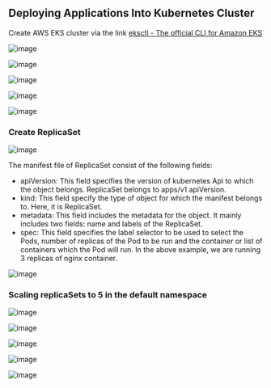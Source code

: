 ## Deploying Applications Into Kubernetes Cluster


Create AWS EKS cluster via the link [eksctl - The official CLI for Amazon EKS](https://github.com/eksctl-io/eksctl)

![image](https://github.com/kebsOps/dareyio-pbl/assets/10085348/ee89e8d1-a9b9-4e52-87f9-5f21481284ea)


![image](https://github.com/kebsOps/dareyio-pbl/assets/10085348/e63efd3b-23e9-4c6c-97ba-6082b2ddfc17)



![image](https://github.com/kebsOps/dareyio-pbl/assets/10085348/78b15861-1ccf-45f8-a85e-93ce32e75227)

![image](https://github.com/kebsOps/dareyio-pbl/assets/10085348/43ad4ef3-7829-4e4c-87a4-168e8badd8ca)


![image](https://github.com/kebsOps/dareyio-pbl/assets/10085348/d2054500-ece8-4e77-9b2d-602727ceea01)

### Create ReplicaSet

![image](https://github.com/kebsOps/dareyio-pbl/assets/10085348/b1e5486a-1c49-4edf-9908-5bf7858fca05)

The manifest file of ReplicaSet consist of the following fields:

- apiVersion: This field specifies the version of kubernetes Api to which the object belongs. ReplicaSet belongs to apps/v1 apiVersion.
- kind: This field specify the type of object for which the manifest belongs to. Here, it is ReplicaSet.
- metadata: This field includes the metadata for the object. It mainly includes two fields: name and labels of the ReplicaSet.
- spec: This field specifies the label selector to be used to select the Pods, number of replicas of the Pod to be run and the container or list of containers which the Pod will run. In the above example, we are running 3 replicas of nginx container.


![image](https://github.com/kebsOps/dareyio-pbl/assets/10085348/adcc47d8-9c83-483a-ae08-3ffa3276ca92)


### Scaling replicaSets to 5 in the default namespace

![image](https://github.com/kebsOps/dareyio-pbl/assets/10085348/fa089d1c-d394-4c02-bde3-74c0e40e1ccf)

![image](https://github.com/kebsOps/dareyio-pbl/assets/10085348/66b23eb6-4819-4d79-aeaa-e8c1907df933)


![image](https://github.com/kebsOps/dareyio-pbl/assets/10085348/2f406187-663f-4d93-acb3-071942838ff7)


![image](https://github.com/kebsOps/dareyio-pbl/assets/10085348/9d1c4f43-3e98-4001-9bb4-58bc59e64025)


![image](https://github.com/kebsOps/dareyio-pbl/assets/10085348/32a13ad4-a51d-4e1d-a306-2cfc303d49b0)





